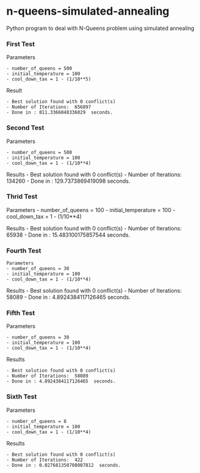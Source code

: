 # n-queens-simulated-annealing
Python program to deal with N-Queens problem using simulated annealing

### First Test

Parameters

    - number_of_queens = 500
    - initial_temperature = 100
    - cool_down_tax = 1 - (1/10**5)

Result

    - Best solution found with 0 conflict(s)
    - Number of Iterations:  656897
    - Done in : 811.3366048336029  seconds.

### Second Test

Parameters

    - number_of_queens = 500
    - initial_temperature = 100
    - cool_down_tax = 1 - (1/10**4)


Results
    - Best solution found with 0 conflict(s)
    - Number of Iterations:  134260
    - Done in : 129.7373869419098  seconds.


### Thrid Test

Parameters
    - number_of_queens = 100
    - initial_temperature = 100
    - cool_down_tax = 1 - (1/10**4)

Results
    - Best solution found with 0 conflict(s)
    - Number of Iterations:  65938
    - Done in : 15.483100175857544  seconds.

### Fourth Test

    Parameters
    - number_of_queens = 30
    - initial_temperature = 100
    - cool_down_tax = 1 - (1/10**4)

Results
    - Best solution found with 0 conflict(s)
    - Number of Iterations:  58089
    - Done in : 4.8924384117126465  seconds.

### Fifth Test

Parameters

    - number_of_queens = 30
    - initial_temperature = 100
    - cool_down_tax = 1 - (1/10**4)

Results

    - Best solution found with 0 conflict(s)
    - Number of Iterations:  58089
    - Done in : 4.8924384117126465  seconds.

### Sixth Test

Parameters

    - number_of_queens = 8
    - initial_temperature = 100
    - cool_down_tax = 1 - (1/10**4)

Results

    - Best solution found with 0 conflict(s)
    - Number of Iterations:  422
    - Done in : 0.027681350708007812  seconds.

